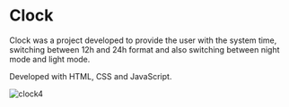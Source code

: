 # Clock

Clock was a project developed to provide the user with the system time, switching between 12h and 24h format and also switching between night mode and light mode.

Developed with HTML, CSS and JavaScript.

![clock4](https://user-images.githubusercontent.com/110068135/208499109-8dd64bd5-d20c-40a7-8e11-4c9e7accc3fa.png)

